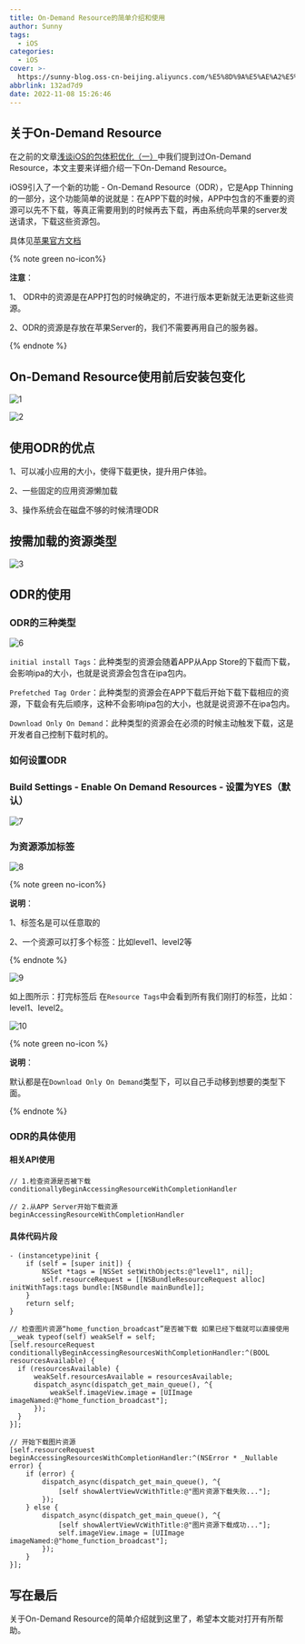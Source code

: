 ```yaml
---
title: On-Demand Resource的简单介绍和使用
author: Sunny
tags:
  - iOS
categories:
  - iOS
cover: >-
  https://sunny-blog.oss-cn-beijing.aliyuncs.com/%E5%8D%9A%E5%AE%A2%E5%B0%81%E9%9D%A2%E5%9B%BE%E6%96%87%E4%BB%B6/cover12.jpg
abbrlink: 132ad7d9
date: 2022-11-08 15:26:46
---
```


## 关于On-Demand Resource

在之前的文章[浅谈iOS的包体积优化（一）](https://codersunny.com/posts/94e6df10/)中我们提到过On-Demand Resource，本文主要来详细介绍一下On-Demand Resource。

iOS9引入了一个新的功能 - On-Demand Resource（ODR），它是App Thinning的一部分，这个功能简单的说就是：在APP下载的时候，APP中包含的不重要的资源可以先不下载，等真正需要用到的时候再去下载，再由系统向苹果的server发送请求，下载这些资源包。

具体见[苹果官方文档](https://developer.apple.com/library/archive/documentation/FileManagement/Conceptual/On_Demand_Resources_Guide/index.html#//apple_ref/doc/uid/TP40015083-CH2-SW1)

{% note green no-icon%}

**注意**：

1、 ODR中的资源是在APP打包的时候确定的，不进行版本更新就无法更新这些资源。

2、ODR的资源是存放在苹果Server的，我们不需要再用自己的服务器。

{% endnote %}

## On-Demand Resource使用前后安装包变化

![1](https://sunny-blog.oss-cn-beijing.aliyuncs.com/202211/1108/1-20221108155143590.png)



![2](https://sunny-blog.oss-cn-beijing.aliyuncs.com/202211/1108/2-20221108155154183.png)



## 使用ODR的优点

1、可以减小应用的大小，使得下载更快，提升用户体验。

2、一些固定的应用资源懒加载

3、操作系统会在磁盘不够的时候清理ODR

## 按需加载的资源类型

![3](https://sunny-blog.oss-cn-beijing.aliyuncs.com/202211/1108/3-20221108155505428.png)

## ODR的使用

### ODR的三种类型

![6](https://sunny-blog.oss-cn-beijing.aliyuncs.com/202211/1108/6-20221108155632935.png)

`initial install Tags`：此种类型的资源会随着APP从App Store的下载而下载，会影响ipa的大小，也就是说资源会包含在ipa包内。

`Prefetched Tag Order`：此种类型的资源会在APP下载后开始下载下载相应的资源，下载会有先后顺序，这种不会影响ipa包的大小，也就是说资源不在ipa包内。

`Download Only On Demand`：此种类型的资源会在必须的时候主动触发下载，这是开发者自己控制下载时机的。

### 如何设置ODR

### Build Settings - Enable On Demand Resources - 设置为YES（默认）

![7](https://sunny-blog.oss-cn-beijing.aliyuncs.com/202211/1108/7.png)

### 为资源添加标签

![8](https://sunny-blog.oss-cn-beijing.aliyuncs.com/202211/1108/8-20221108161813811.png)



{% note green no-icon%}

**说明**：

1、标签名是可以任意取的

2、一个资源可以打多个标签：比如level1、level2等

{% endnote %}

![9](https://sunny-blog.oss-cn-beijing.aliyuncs.com/202211/1108/9-20221108162123366.png)

如上图所示：打完标签后 在`Resource Tags`中会看到所有我们刚打的标签，比如：level1、level2。

![10](https://sunny-blog.oss-cn-beijing.aliyuncs.com/202211/1108/10-20221108162341127.png)

{% note green no-icon %}

**说明**：

默认都是在`Download Only On Demand`类型下，可以自己手动移到想要的类型下面。

{% endnote %}

### ODR的具体使用

#### 相关API使用

```basic
// 1.检查资源是否被下载
conditionallyBeginAccessingResourceWithCompletionHandler

// 2.从APP Server开始下载资源
beginAccessingResourceWithCompletionHandler
```

#### 具体代码片段

```basic
- (instancetype)init {
    if (self = [super init]) {
        NSSet *tags = [NSSet setWithObjects:@"level1", nil];
        self.resourceRequest = [[NSBundleResourceRequest alloc] initWithTags:tags bundle:[NSBundle mainBundle]];
    }
    return self;
}

// 检查图片资源“home_function_broadcast”是否被下载 如果已经下载就可以直接使用
__weak typeof(self) weakSelf = self;
[self.resourceRequest conditionallyBeginAccessingResourcesWithCompletionHandler:^(BOOL resourcesAvailable) {
  if (resourcesAvailable) {
      weakSelf.resourcesAvailable = resourcesAvailable;
      dispatch_async(dispatch_get_main_queue(), ^{
          weakSelf.imageView.image = [UIImage imageNamed:@"home_function_broadcast"];
      });
  }
}];

// 开始下载图片资源
[self.resourceRequest beginAccessingResourcesWithCompletionHandler:^(NSError * _Nullable error) {
    if (error) {
        dispatch_async(dispatch_get_main_queue(), ^{
            [self showAlertViewVcWithTitle:@"图片资源下载失败..."];
        });
    } else {
        dispatch_async(dispatch_get_main_queue(), ^{
            [self showAlertViewVcWithTitle:@"图片资源下载成功..."];
            self.imageView.image = [UIImage imageNamed:@"home_function_broadcast"];
        });
    }
}];
```

## 写在最后

关于On-Demand Resource的简单介绍就到这里了，希望本文能对打开有所帮助。
























